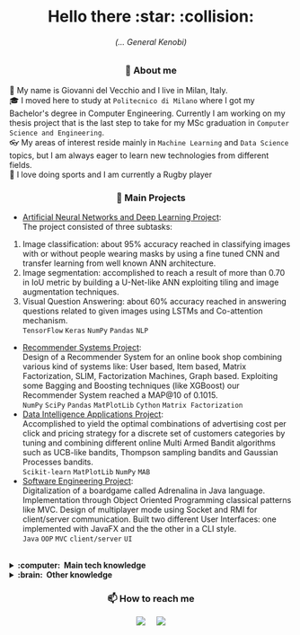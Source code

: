 <h1 align="center">Hello there :star: :collision:</h1>
<h6 align="center">(... General Kenobi)</h6>

<h3 align="center">💬 About me</h3>

🤝 My name is Giovanni del Vecchio and I live in Milan, Italy. <br>
🎓 I moved here to study at `Politecnico di Milano` where I got my Bachelor's degree in Computer Engineering. Currently I am working on my thesis project that is the last step to take for my MSc graduation in `Computer Science and Engineering`. <br>
👓 My areas of interest reside mainly in `Machine Learning` and `Data Science` topics, but I am always eager to learn new technologies from different fields. <br>
🏉 I love doing sports and I am currently a Rugby player

<h3 align="center"> 📌 Main Projects</h3>

- [Artificial Neural Networks and Deep Learning Project](https://github.com/fcolombo7/AN2DL-2020):<br> 
The project consisted of three subtasks:
1. Image classification: about 95% accuracy reached in classifying images with or without people wearing masks by using a fine tuned CNN and transfer learning from well known ANN architecture.
2. Image segmentation: accomplished to reach a result of more than 0.70 in IoU metric by building a U-Net-like ANN exploiting tiling and image augmentation techniques.
3. Visual Question Answering: about 60% accuracy reached in answering questions related to given images using LSTMs and Co-attention mechanism.<br>
`TensorFlow` `Keras` `NumPy` `Pandas` `NLP`
- [Recommender Systems Project](https://github.com/fcolombo7/RecSys-2020):<br>
Design of a Recommender System for an online book shop combining various kind of systems like: User based, Item based, Matrix Factorization, SLIM, Factorization Machines, Graph based. Exploiting some Bagging and Boosting techniques (like XGBoost) our Recommender System reached a MAP@10 of 0.1015.<br>
`NumPy` `SciPy` `Pandas` `MatPlotLib` `Cython` `Matrix Factorization`
- [Data Intelligence Applications Project](https://github.com/fcolombo7/DataIntelligenceApplications):<br>
Accomplished to yield the optimal combinations of advertising cost per click and pricing strategy for a discrete set of customers categories by tuning and combining different online Multi Armed Bandit algorithms such as UCB-like bandits, Thompson sampling bandits and Gaussian Processes bandits.<br>
`Scikit-learn` `MatPlotLib` `NumPy` `MAB` 
- [Software Engineering Project](https://github.com/fcolombo7/ing-sw-2019-craighero-colombo-delvecchio):<br>
Digitalization of a boardgame called Adrenalina in Java language. Implementation through Object Oriented Programming classical patterns like MVC. Design of multiplayer mode using Socket and RMI for client/server communication. Built two different User Interfaces: one implemented with JavaFX and the the other in a CLI style.<br>
`Java` `OOP` `MVC` `client/server` `UI`
<br><br>

<details>
  <summary><b>:computer: &nbsp;Main tech knowledge</b></summary>
  <br/>
  
![Python](https://img.shields.io/badge/PYTHON-3776AB.svg?&style=flat&logo=python&logoColor=white)&nbsp;
![SQL](https://img.shields.io/badge/SQL-4470B2.svg?&style=flat&logo=sql&logoColor=white)
![C++](https://img.shields.io/badge/C++-377601.svg?&style=flat&logo=c%2B%2B&logoColor=white)&nbsp;
![C](https://img.shields.io/badge/-377600.svg?&style=flat&logo=c&logoColor=white)&nbsp;
![Java](https://img.shields.io/badge/JAVA-007396.svg?&style=flat&logo=java&logoColor=white)&nbsp;\
![Git](https://img.shields.io/badge/GIT-%23F05033.svg?&style=flat&logo=git&logoColor=white)&nbsp;
![GitHub](https://img.shields.io/badge/GITHUB-%23121011.svg?&style=flat&logo=github&logoColor=white)&nbsp;
![Spark](https://img.shields.io/badge/SPARK-E34F26.svg?&style=flat&logo=apache&logoColor=white)&nbsp;\
![Jupyter](https://img.shields.io/badge/JUPYTER-FEFFEF.svg?&style=flat&logo=jupyter&logoColor=orange)&nbsp;
![Atom](https://img.shields.io/badge/ATOM-47A270.svg?&style=flat&logo=atom&logoColor=white)&nbsp;
![PyCharm](https://img.shields.io/badge/PYCHARM-000000.svg?&style=flat&logo=pycharm)&nbsp;

</details>
<details>
  <summary><b>:brain: &nbsp;Other knowledge</b></summary>
  <br/>
  
![Quantum Computing](https://img.shields.io/badge/QUANTUM_COMPUTING-333BBB?style=flat&logo=dwavesystems&logoColor=black)&nbsp;
![LINUX](https://img.shields.io/badge/LINUX-FCC624?style=flat-square&logo=linux&logoColor=black)&nbsp;
![MacOS](https://img.shields.io/badge/MACOS-EFEFFF?style=flat-square&logo=apple&logoColor=grey)&nbsp;
![WINDOWS](https://img.shields.io/badge/WINDOWS-31A8FF?style=flat-square&logo=windows&logoColor=white)&nbsp;
![MongoDB](https://img.shields.io/badge/MONGODB-47A248.svg?&style=flat&logo=mongodb&logoColor=white)&nbsp;
![HTML5](https://img.shields.io/badge/HTML5-E34F26.svg?&style=flat&logo=html5&logoColor=white)&nbsp;\
![OWL](https://img.shields.io/badge/OWL-4BA270.svg?&style=flat&logo=knowledgebase&logoColor=white)&nbsp;
![VSCode](https://img.shields.io/badge/VSCODE-007ACC.svg?&style=flat&logo=visual-studio-code)&nbsp;
![IntelliJ](https://img.shields.io/badge/INTELLIJ-000000.svg?&style=flat&logo=intellij-idea)&nbsp;
![Eclipse](https://img.shields.io/badge/ECLIPSE-2C2255.svg?&style=flat&logo=eclipse)&nbsp;
![MVC Architecture](https://img.shields.io/badge/MVC-888888.svg?&style=flat&logoColor=white)&nbsp;
![Design Document](https://img.shields.io/badge/DD-888888.svg?&style=flat&logoColor=white)&nbsp;
![Requirements Analysis and System Design](https://img.shields.io/badge/RASD-888888.svg?&style=flat&logoColor=white)&nbsp;


</details>

<h3 align="center">📫 How to reach me</h3>
<p align="center">
  <a href="mailto:delvecchio.g@outlook.com"><img src="https://img.shields.io/badge/gmail-%23D14836.svg?&style=for-the-badge&logo=gmail&logoColor=white" /></a>&nbsp;&nbsp;&nbsp;&nbsp;
  <a href="https://www.linkedin.com/in/giovanni-del-vecchio-2293b7218/"><img src="https://img.shields.io/badge/linkedin-%230077B5.svg?&style=for-the-badge&logo=linkedin&logoColor=white" />
</p>
  
<!--
**giovannidv8/giovannidv8** is a ✨ _special_ ✨ repository because its `README.md` (this file) appears on your GitHub profile.

Here are some ideas to get you started:

- 🔭 I’m currently working on ...
- 🌱 I’m currently learning ...
- 👯 I’m looking to collaborate on ...
- 🤔 I’m looking for help with ...
- 💬 Ask me about ...
- 📫 How to reach me: ...
- 😄 Pronouns: ...
- ⚡ Fun fact: ...
-->
